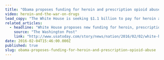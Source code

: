 ```yaml
---
title: "Obama proposes funding for heroin and prescription opioid abuse"
video: heroin-and-the-war-on-drugs
lead_copy: "The White House is seeking $1.1 billion to pay for heroin and opioid addiction prevention, treatment and overdose response. If only we had listened to Kurt Schmoke in the 1980s. Watch..."
related_articles:
  - headline: "White House proposes new funding for heroin, prescription opioid abuse"
    source: "The Washington Post"
    link: "http://www.usatoday.com/story/news/nation/2016/02/02/white-house-proposes-new-funding-heroin-prescription-opioid-abuse/79691728/"
date: 2016-02-04T15:46:00.000Z
published: true
slug: obama-proposes-funding-for-heroin-and-prescription-opioid-abuse
---
```


